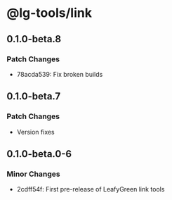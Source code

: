 # @lg-tools/link

## 0.1.0-beta.8

### Patch Changes

- 78acda539: Fix broken builds

## 0.1.0-beta.7

### Patch Changes

- Version fixes

## 0.1.0-beta.0-6

### Minor Changes

- 2cdff54f: First pre-release of LeafyGreen link tools
